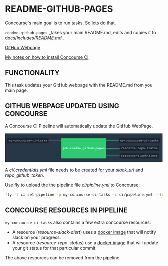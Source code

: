 # README-GITHUB-PAGES

Concourse's main goal is to run tasks. So lets do that.

`readme-github-pages` _takes your main README.md, edits and copies it to docs/_includes/README.md.._

[GitHub Webpage](https://jeffdecola.github.io/my-concourse-ci-tasks/)

[My notes on how to install Concourse CI](https://github.com/JeffDeCola/my-cheat-sheets/tree/master/concourse-ci-cheat-sheet)

## FUNCTIONALITY

This task updates your GitHub webpage with the README.md from you main page.

## GITHUB WEBPAGE UPDATED USING CONCOURSE

A Concourse CI Pipeline will automatically update the GitHub WebPage.

![IMAGE - my-concourse-ci-tasks concourse ci piepline - IMAGE](../docs/pics/my-concourse-ci-tasks-pipeline.jpg)

A _ci/.credentials.yml_ file needs to be created for your _slack_url_ and _repo_github_token_.

Use fly to upload the the pipeline file _ci/pipline.yml_ to Concourse:

```bash
fly -t ci set-pipeline -p my-concourse-ci-tasks -c ci/pipeline.yml --load-vars-from ci/.credentials.yml
```

## CONCOURSE RESOURCES IN PIPELINE

`my-concourse-ci-tasks` also contains a few extra concourse resources:

* A resource (_resource-slack-alert_) uses a [docker image](https://hub.docker.com/r/cfcommunity/slack-notification-resource)
  that will notify slack on your progress.
* A resource (_resource-repo-status_) use a [docker image](https://hub.docker.com/r/dpb587/github-status-resource)
  that will update your git status for that particular commit.

The above resources can be removed from the pipeline.